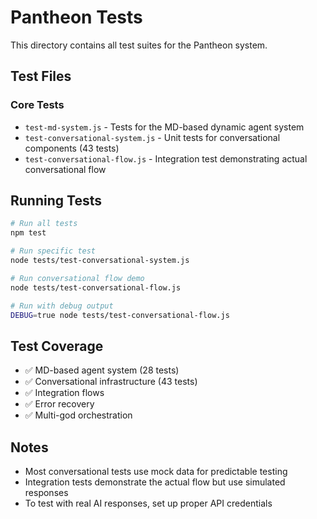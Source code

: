 # Pantheon Tests

This directory contains all test suites for the Pantheon system.

## Test Files

### Core Tests
- `test-md-system.js` - Tests for the MD-based dynamic agent system
- `test-conversational-system.js` - Unit tests for conversational components (43 tests)
- `test-conversational-flow.js` - Integration test demonstrating actual conversational flow

## Running Tests

```bash
# Run all tests
npm test

# Run specific test
node tests/test-conversational-system.js

# Run conversational flow demo
node tests/test-conversational-flow.js

# Run with debug output
DEBUG=true node tests/test-conversational-flow.js
```

## Test Coverage

- ✅ MD-based agent system (28 tests)
- ✅ Conversational infrastructure (43 tests)
- ✅ Integration flows
- ✅ Error recovery
- ✅ Multi-god orchestration

## Notes

- Most conversational tests use mock data for predictable testing
- Integration tests demonstrate the actual flow but use simulated responses
- To test with real AI responses, set up proper API credentials